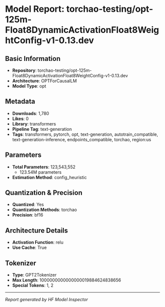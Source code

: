 # Model Report: torchao-testing/opt-125m-Float8DynamicActivationFloat8WeightConfig-v1-0.13.dev

## Basic Information

- **Repository**: torchao-testing/opt-125m-Float8DynamicActivationFloat8WeightConfig-v1-0.13.dev
- **Architecture**: OPTForCausalLM
- **Model Type**: opt

## Metadata

- **Downloads**: 1,780
- **Likes**: 0
- **Library**: transformers
- **Pipeline Tag**: text-generation
- **Tags**: transformers, pytorch, opt, text-generation, autotrain_compatible, text-generation-inference, endpoints_compatible, torchao, region:us

## Parameters

- **Total Parameters**: 123,543,552
  - 123.54M parameters
- **Estimation Method**: config_heuristic

## Quantization & Precision

- **Quantized**: Yes
- **Quantization Methods**: torchao
- **Precision**: bf16

## Architecture Details

- **Activation Function**: relu
- **Use Cache**: True

## Tokenizer

- **Type**: GPT2Tokenizer
- **Max Length**: 1000000000000000019884624838656
- **Special Tokens**: 1, 2

---
*Report generated by HF Model Inspector*